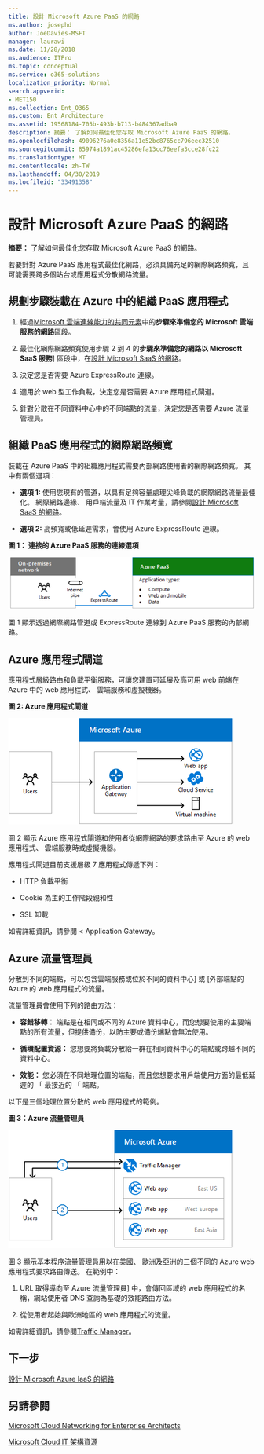 ```yaml
---
title: 設計 Microsoft Azure PaaS 的網路
ms.author: josephd
author: JoeDavies-MSFT
manager: laurawi
ms.date: 11/28/2018
ms.audience: ITPro
ms.topic: conceptual
ms.service: o365-solutions
localization_priority: Normal
search.appverid:
- MET150
ms.collection: Ent_O365
ms.custom: Ent_Architecture
ms.assetid: 19568184-705b-493b-b713-b484367adba9
description: 摘要： 了解如何最佳化您存取 Microsoft Azure PaaS 的網路。
ms.openlocfilehash: 49096276a0e8356a11e52bc8765cc796eec32510
ms.sourcegitcommit: 85974a1891ac45286efa13cc76eefa3cce28fc22
ms.translationtype: MT
ms.contentlocale: zh-TW
ms.lasthandoff: 04/30/2019
ms.locfileid: "33491358"
---
```

# <a name="designing-networking-for-microsoft-azure-paas"></a>設計 Microsoft Azure PaaS 的網路

 **摘要：** 了解如何最佳化您存取 Microsoft Azure PaaS 的網路。
  
若要針對 Azure PaaS 應用程式最佳化網路，必須具備充足的網際網路頻寬，且可能需要跨多個站台或應用程式分散網路流量。
  
## <a name="planning-steps-for-hosting-organization-paas-applications-in-azure"></a>規劃步驟裝載在 Azure 中的組織 PaaS 應用程式

1. 經過[Microsoft 雲端連線能力的共同元素](common-elements-of-microsoft-cloud-connectivity.md)中的**步驟來準備您的 Microsoft 雲端服務的網路**區段。
    
2. 最佳化網際網路頻寬使用步驟 2 到 4 的**步驟來準備您的網路以 Microsoft SaaS 服務**] 區段中，在[設計 Microsoft SaaS 的網路](designing-networking-for-microsoft-saas.md)。
    
3. 決定您是否需要 Azure ExpressRoute 連線。
    
4. 適用於 web 型工作負載，決定您是否需要 Azure 應用程式閘道。
    
5. 針對分散在不同資料中心中的不同端點的流量，決定您是否需要 Azure 流量管理員。
    
## <a name="internet-bandwidth-for-organization-paas-applications"></a>組織 PaaS 應用程式的網際網路頻寬

裝載在 Azure PaaS 中的組織應用程式需要內部網路使用者的網際網路頻寬。 其中有兩個選項：
  
- **選項 1:** 使用您現有的管道，以具有足夠容量處理尖峰負載的網際網路流量最佳化。 網際網路邊緣、 用戶端流量及 IT 作業考量，請參閱[設計 Microsoft SaaS 的網路](designing-networking-for-microsoft-saas.md)。
    
- **選項 2:** 高頻寬或低延遲需求，會使用 Azure ExpressRoute 連線。
    
**圖 1： 連接的 Azure PaaS 服務的連線選項**

![圖 1：Azure PaaS 服務的連線選項](media/Network-Poster/PaaS1.png)
  
圖 1 顯示透過網際網路管道或 ExpressRoute 連線到 Azure PaaS 服務的內部網路。
  
## <a name="azure-application-gateway"></a>Azure 應用程式閘道

應用程式層級路由和負載平衡服務，可讓您建置可延展及高可用 web 前端在 Azure 中的 web 應用程式、 雲端服務和虛擬機器。 
  
**圖 2: Azure 應用程式閘道**

![圖 2：Azure 應用程式閘道服務](media/Network-Poster/PaaS2.png)
  
圖 2 顯示 Azure 應用程式閘道和使用者從網際網路的要求路由至 Azure 的 web 應用程式、 雲端服務時或虛擬機器。
  
應用程式閘道目前支援層級 7 應用程式傳遞下列：
  
- HTTP 負載平衡
    
- Cookie 為主的工作階段親和性
    
- SSL 卸載
    
如需詳細資訊，請參閱 < <b0>Application Gateway</b0>。
  
## <a name="azure-traffic-manager"></a>Azure 流量管理員

分散到不同的端點，可以包含雲端服務或位於不同的資料中心] 或 [外部端點的 Azure 的 web 應用程式的流量。
  
流量管理員會使用下列的路由方法：
  
- **容錯移轉：** 端點是在相同或不同的 Azure 資料中心，而您想要使用的主要端點的所有流量，但提供備份，以防主要或備份端點會無法使用。
    
- **循環配置資源：** 您想要將負載分散給一群在相同資料中心的端點或跨越不同的資料中心。
    
- **效能：** 您必須在不同地理位置的端點，而且您想要求用戶端使用方面的最低延遲的 「 最接近的 「 端點。
    
以下是三個地理位置分散的 web 應用程式的範例。
  
**圖 3：Azure 流量管理員**

![圖 3：Azure 流量管理員](media/Network-Poster/PaaS3.png)
  
圖 3 顯示基本程序流量管理員用以在美國、 歐洲及亞洲的三個不同的 Azure web 應用程式要求路由傳送。 在範例中：
  
1. URL 取得導向至 Azure 流量管理員] 中，會傳回區域的 web 應用程式的名稱，網站使用者 DNS 查詢為基礎的效能路由方法。
    
2. 從使用者起始與歐洲地區的 web 應用程式的流量。
    
如需詳細資訊，請參閱[Traffic Manager](https://docs.microsoft.com/azure/traffic-manager/traffic-manager-overview)。

## <a name="next-step"></a>下一步

[設計 Microsoft Azure IaaS 的網路](designing-networking-for-microsoft-azure-iaas.md)
 
## <a name="see-also"></a>另請參閱

[Microsoft Cloud Networking for Enterprise Architects](microsoft-cloud-networking-for-enterprise-architects.md)
  
[Microsoft Cloud IT 架構資源](microsoft-cloud-it-architecture-resources.md)

